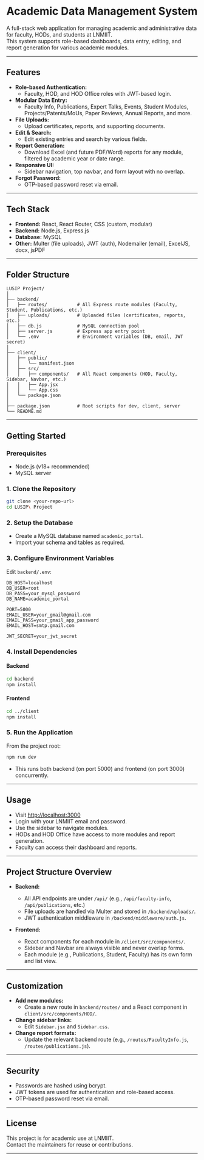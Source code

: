 # Academic Data Management System

A full-stack web application for managing academic and administrative data for faculty, HODs, and students at LNMIIT.  
This system supports role-based dashboards, data entry, editing, and report generation for various academic modules.

---

## Features

- **Role-based Authentication:**  
  - Faculty, HOD, and HOD Office roles with JWT-based login.
- **Modular Data Entry:**  
  - Faculty Info, Publications, Expert Talks, Events, Student Modules, Projects/Patents/MoUs, Paper Reviews, Annual Reports, and more.
- **File Uploads:**  
  - Upload certificates, reports, and supporting documents.
- **Edit & Search:**  
  - Edit existing entries and search by various fields.
- **Report Generation:**  
  - Download Excel (and future PDF/Word) reports for any module, filtered by academic year or date range.
- **Responsive UI:**  
  - Sidebar navigation, top navbar, and form layout with no overlap.
- **Forgot Password:**  
  - OTP-based password reset via email.

---

## Tech Stack

- **Frontend:** React, React Router, CSS (custom, modular)
- **Backend:** Node.js, Express.js
- **Database:** MySQL
- **Other:** Multer (file uploads), JWT (auth), Nodemailer (email), ExcelJS, docx, jsPDF

---

## Folder Structure

```
LUSIP Project/
│
├── backend/
│   ├── routes/           # All Express route modules (Faculty, Student, Publications, etc.)
│   ├── uploads/          # Uploaded files (certificates, reports, etc.)
│   ├── db.js             # MySQL connection pool
│   ├── server.js         # Express app entry point
│   └── .env              # Environment variables (DB, email, JWT secret)
│
├── client/
│   ├── public/
│   │   └── manifest.json
│   ├── src/
│   │   ├── components/   # All React components (HOD, Faculty, Sidebar, Navbar, etc.)
│   │   ├── App.jsx
│   │   └── App.css
│   └── package.json
│
├── package.json          # Root scripts for dev, client, server
└── README.md
```

---

## Getting Started

### Prerequisites

- Node.js (v18+ recommended)
- MySQL server

### 1. Clone the Repository

```sh
git clone <your-repo-url>
cd LUSIP\ Project
```

### 2. Setup the Database

- Create a MySQL database named `academic_portal`.
- Import your schema and tables as required.

### 3. Configure Environment Variables

Edit `backend/.env`:

```
DB_HOST=localhost
DB_USER=root
DB_PASS=your_mysql_password
DB_NAME=academic_portal

PORT=5000
EMAIL_USER=your_gmail@gmail.com
EMAIL_PASS=your_gmail_app_password
EMAIL_HOST=smtp.gmail.com

JWT_SECRET=your_jwt_secret
```

### 4. Install Dependencies

#### Backend

```sh
cd backend
npm install
```

#### Frontend

```sh
cd ../client
npm install
```

### 5. Run the Application

From the project root:

```sh
npm run dev
```

- This runs both backend (on port 5000) and frontend (on port 3000) concurrently.

---

## Usage

- Visit [http://localhost:3000](http://localhost:3000)
- Login with your LNMIIT email and password.
- Use the sidebar to navigate modules.
- HODs and HOD Office have access to more modules and report generation.
- Faculty can access their dashboard and reports.

---

## Project Structure Overview

- **Backend:**  
  - All API endpoints are under `/api/` (e.g., `/api/faculty-info`, `/api/publications`, etc.)
  - File uploads are handled via Multer and stored in `/backend/uploads/`.
  - JWT authentication middleware in `/backend/middleware/auth.js`.

- **Frontend:**  
  - React components for each module in `/client/src/components/`.
  - Sidebar and Navbar are always visible and never overlap forms.
  - Each module (e.g., Publications, Student, Faculty) has its own form and list view.

---

## Customization

- **Add new modules:**  
  - Create a new route in `backend/routes/` and a React component in `client/src/components/HOD/`.
- **Change sidebar links:**  
  - Edit `Sidebar.jsx` and `Sidebar.css`.
- **Change report formats:**  
  - Update the relevant backend route (e.g., `/routes/FacultyInfo.js`, `/routes/publications.js`).

---

## Security

- Passwords are hashed using bcrypt.
- JWT tokens are used for authentication and role-based access.
- OTP-based password reset via email.

---

## License

This project is for academic use at LNMIIT.  
Contact the maintainers for reuse or contributions.

---

##